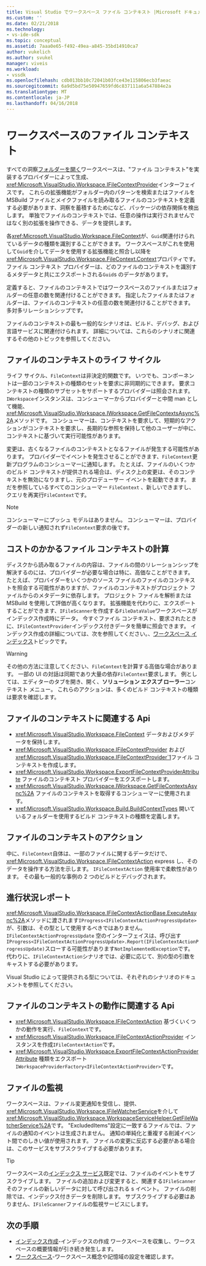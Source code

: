 ```yaml
---
title: Visual Studio でワークスペース ファイル コンテキスト |Microsoft ドキュメント
ms.custom: ''
ms.date: 02/21/2018
ms.technology:
- vs-ide-sdk
ms.topic: conceptual
ms.assetid: 7aaa0e65-f492-49ea-a845-35bd14910ca7
author: vukelich
ms.author: svukel
manager: viveis
ms.workload:
- vssdk
ms.openlocfilehash: cdb013bb10c72041b03fce43e115806ecb3faeac
ms.sourcegitcommit: 6a9d5bd75e50947659fd6c837111a6a547884e2a
ms.translationtype: MT
ms.contentlocale: ja-JP
ms.lasthandoff: 04/16/2018
---
```

# <a name="workspace-file-contexts"></a>ワークスペースのファイル コンテキスト

すべての洞察[フォルダーを開く](../ide/develop-code-in-visual-studio-without-projects-or-solutions.md)ワークスペースは、"ファイル コンテキスト"を実装するプロバイダーによって生成、<xref:Microsoft.VisualStudio.Workspace.IFileContextProvider>インターフェイスです。 これらの拡張機能がフォルダー内のパターンを検索またはファイルを MSBuild ファイルとメイクファイルを読み取るファイルのコンテキストを定義する必要があります、洞察を蓄積するためになど、パッケージの依存関係を検出します。 単独でファイルのコンテキストでは、任意の操作は実行されませんではなく別の拡張を操作できる、データを提供します。

各<xref:Microsoft.VisualStudio.Workspace.FileContext>が、`Guid`関連付けられているデータの種類を識別することができます。 ワークスペースがこれを使用して`Guid`を介してデータを使用する拡張機能と照合し以降を<xref:Microsoft.VisualStudio.Workspace.FileContext.Context>プロパティです。 ファイル コンテキスト プロバイダーは、どのファイルのコンテキストを識別するメタデータと共にエクスポートされる`Guid`s のデータがあります。

定義すると、ファイルのコンテキストではワークスペースのファイルまたはフォルダーの任意の数を関連付けることができます。 指定したファイルまたはフォルダーは、ファイルのコンテキストの任意の数を関連付けることができます。 多対多リレーションシップです。

ファイルのコンテキストの最も一般的なシナリオは、ビルド、デバッグ、および言語サービスに関連付けられます。 詳細については、これらのシナリオに関連するその他のトピックを参照してください。

## <a name="file-context-lifecycle"></a>ファイルのコンテキストのライフ サイクル

ライフ サイクル、`FileContext`は非決定的関数です。 いつでも、コンポーネントは一部のコンテキストの種類のセットを要求に非同期的にできます。 要求コンテキストの種類のサブセットをサポートするプロバイダーは照会されます。 `IWorkspace`インスタンスは、コンシューマーからプロバイダーと中間 man として機能、<xref:Microsoft.VisualStudio.Workspace.IWorkspace.GetFileContextsAsync%2A>メソッドです。 コンシューマーは、コンテキストを要求して、短期的なアクションがコンテキストを要求し、長期的な参照を保持して他のユーザーが中に、コンテキストに基づいて実行可能性があります。 

変更は、古くなるファイルのコンテキストとなるファイルが発生する可能性があります。 プロバイダーでイベントを発生させることができます、`FileContext`更新プログラムのコンシューマーに通知します。 たとえば、ファイルのいくつかのビルド コンテキストが提供される場合は、ディスク上の変更は、そのコンテキストを無効になりますし、元のプロデューサー イベントを起動できます。 まだを参照しているすべてのコンシューマー `FileContext` 、新しいできますし、クエリを再実行`FileContext`です。

>[!NOTE]
>コンシューマーにプッシュ モデルはありません。 コンシューマーは、プロバイダーの新しい通知されず`FileContext`要求の後です。

## <a name="expensive-file-context-computations"></a>コストのかかるファイル コンテキストの計算

ディスクから読み取るファイルの内容は、ファイルの間のリレーションシップを解決するのには、プロバイダーが必要な場合は特に、高価なことができます。 たとえば、プロバイダーをいくつかのソース ファイルのファイルのコンテキストを照会する可能性がありますが、ファイルのコンテキストがプロジェクト ファイルからのメタデータに依存します。 プロジェクト ファイルを解析または MSBuild を使用して評価が高くなります。 拡張機能を代わりに、エクスポートすることができます、`IFileScanner`を作成する`FileDataValue`ワークスペースがインデックス作成時にデータ。 今すぐファイル コンテキスト、要求されたときに、`IFileContextProvider`インデックス付きデータを簡単に照会できます。 インデックス作成の詳細については、次を参照してください。、[ワークスペース インデックス](workspace-indexing.md)トピックです。

>[!WARNING]
>その他の方法に注意してください、`FileContext`を計算する高価な場合があります。 一部の UI の対話は同期であり大量の依存`FileContext`要求します。 例としては、エディターのタブを開き、開く、**ソリューション エクスプ ローラー**コンテキスト メニュー。 これらのアクションは、多くのビルド コンテキストの種類は要求を確認します。

## <a name="file-context-related-apis"></a>ファイルのコンテキストに関連する Api

- <xref:Microsoft.VisualStudio.Workspace.FileContext> データおよびメタデータを保持します。
- <xref:Microsoft.VisualStudio.Workspace.IFileContextProvider> および<xref:Microsoft.VisualStudio.Workspace.IFileContextProvider`1>ファイル コンテキストを作成します。
- <xref:Microsoft.VisualStudio.Workspace.ExportFileContextProviderAttribute> ファイルのコンテキスト プロバイダーをエクスポートします。
- <xref:Microsoft.VisualStudio.Workspace.IWorkspace.GetFileContextsAsync%2A> ファイルのコンテキストを取得するコンシューマーに使用されます。
- <xref:Microsoft.VisualStudio.Workspace.Build.BuildContextTypes> 開いているフォルダーを使用するビルド コンテキストの種類を定義します。

## <a name="file-context-actions"></a>ファイルのコンテキストのアクション

中に、`FileContext`自体は、一部のファイルに関するデータだけで、 <xref:Microsoft.VisualStudio.Workspace.IFileContextAction> express し、そのデータを操作する方法を示します。 `IFileContextAction` 使用率で柔軟性があります。 その最も一般的な事例の 2 つのビルドとデバッグされます。

## <a name="reporting-progress"></a>進行状況レポート

<xref:Microsoft.VisualStudio.Workspace.IFileContextActionBase.ExecuteAsync%2A>メソッドに渡されます`IProgress<IFileContextActionProgressUpdate>`が、引数は、その型として使用するべきではありません。 `IFileContextActionProgressUpdate` 空のインターフェイスは、呼び出す`IProgress<IFileContextActionProgressUpdate>.Report(IFileContextActionProgressUpdate)`スローする可能性があります`NotImplementedException`です。 代わりに、`IFileContextAction`シナリオでは、必要に応じて、別の型の引数をキャストする必要があります。

Visual Studio によって提供される型については、それぞれのシナリオのドキュメントを参照してください。

## <a name="file-context-action-related-apis"></a>ファイルのコンテキストの動作に関連する Api

- <xref:Microsoft.VisualStudio.Workspace.IFileContextAction> 基づくいくつかの動作を実行、`FileContext`です。
- <xref:Microsoft.VisualStudio.Workspace.IFileContextActionProvider> インスタンスを作成`IFileContextAction`です。
- <xref:Microsoft.VisualStudio.Workspace.ExportFileContextActionProviderAttribute> 種類をエクスポート`IWorkspaceProviderFactory<IFileContextActionProvider>`です。

## <a name="file-watching"></a>ファイルの監視

ワークスペースは、ファイル変更通知を受信し、提供、<xref:Microsoft.VisualStudio.Workspace.IFileWatcherService>を介して<xref:Microsoft.VisualStudio.Workspace.WorkspaceServiceHelper.GetFileWatcherService%2A>です。 "ExcludedItems"設定に一致するファイルでは、ファイルの通知のイベントは生成されません。 通知の単純化と重複する削減イベント間でのしきい値が使用されます。 ファイルの変更に反応する必要がある場合は、このサービスをサブスクライブする必要があります。

>[!TIP]
>ワークスペースの[インデックス サービス](workspace-indexing.md)既定では、ファイルのイベントをサブスクライブします。 ファイルの追加および変更すると、関連する`IFileScanner`そのファイルの新しいデータに対して呼び出される s イベント。 ファイルの削除では、インデックス付きデータを削除します。 サブスクライブする必要はありません、`IFileScanner`ファイルの監視サービスにします。

## <a name="next-steps"></a>次の手順

* [インデックス作成](workspace-indexing.md)-インデックスの作成 ワークスペースを収集し、ワークスペースの概要情報が引き続き発生します。
* [ワークスペース](workspaces.md)-ワークスペース概念や記憶域の設定を確認します。
